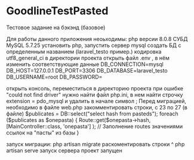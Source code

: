 # GoodlineTestPasted
Тестовое задание на бэкэнд (базовое)

Для работы данного приложения неоьходимы: 
php версии 8.0.8
СУБД MySQL 5.7.25
установить php, запустить сервер mysql
создать БД с определенным названием (laravel_testo пример.) кодировка utf8_general_ci
в директории проекта открыть файл .env , в нём изменить соответствующие данные
DB_CONNECTION=mysql
DB_HOST=127.0.0.1
DB_PORT=3306
DB_DATABASE=laravel_testo
DB_USERNAME=root
DB_PASSWORD=

открыть консоль, переместиться в директорию проекта
при ошибке 
"could not find driver"
нужно найти файл php.ini, в нем найти строчку 
extension = pdo_mysql
и удалить в начале символ ;
Перед миграцией, необходимо в файле web.php закомментировать строки, с 23 по 27 (в файле)
$publicates = DB::select("select hash from pasteds");
foreach ($publicates as $onepasta)
{
    Route::get($onepasta->hash, [MainController::class, 'onepasta'] );      // Заполнение routes значениями ссылок на "пасты" из базы
}

запуск миграции: 
php artisan migrate
раскоментировать строки ^
php artisan serve запуск сервера 
проект запущен
